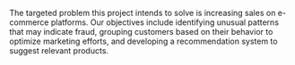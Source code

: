 
The targeted problem this project intends to solve is increasing sales on e-commerce platforms. Our objectives include identifying unusual patterns that may indicate fraud, grouping customers based on their behavior to optimize marketing efforts, and developing a recommendation system to suggest relevant products.
